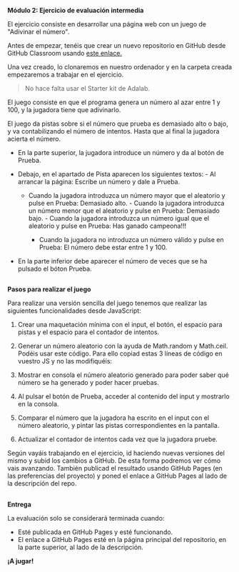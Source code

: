 **Módulo 2: Ejercicio de evaluación intermedia**

El ejercicio consiste en desarrollar una página web con un juego de "Adivinar el número".

Antes de empezar, tenéis que crear un nuevo repositorio en GitHub desde GitHub Classroom usando [este enlace.](https://classroom.github.com/a/EfWds3dA)

Una vez creado, lo clonaremos en nuestro ordenador y en la carpeta creada empezaremos a trabajar en el ejercicio.

> No hace falta usar el Starter kit de Adalab.

El juego consiste en que el programa genera un número al azar entre 1 y 100, y la jugadora tiene que adivinarlo.

El juego da pistas sobre si el número que prueba es demasiado alto o bajo, y va contabilizando el número de intentos. Hasta que al final la jugadora acierta el número.

- En la parte superior, la jugadora introduce un número y da al botón de Prueba.
- Debajo, en el apartado de Pista aparecen los siguientes textos: - Al arrancar la página: Escribe un número y dale a Prueba.

  - Cuando la jugadora introduzca un número mayor que el aleatorio y pulse en Prueba: Demasiado alto. - Cuando la jugadora introduzca un número menor que el aleatorio y pulse en Prueba: Demasiado bajo. - Cuando la jugadora introduzca un número igual que el aleatorio y pulse en Prueba: Has ganado campeona!!!

    - Cuando la jugadora no introduzca un número válido y pulse en Prueba: El número debe estar entre 1 y 100.

- En la parte inferior debe aparecer el número de veces que se ha pulsado el bóton Prueba.

##

**Pasos para realizar el juego**

Para realizar una versión sencilla del juego tenemos que realizar las siguientes funcionalidades desde JavaScript:

1.  Crear una maquetación mínima con el input, el botón, el espacio para pistas y el espacio para el contador de intentos.

2.  Generar un número aleatorio con la ayuda de Math.random y Math.ceil. Podéis usar este código. Para ello copiad estas 3 líneas de código en vuestro JS y no las modifiquéis:

3.  Mostrar en consola el número aleatorio generado para poder saber qué número se ha generado y poder hacer pruebas.

4.  Al pulsar el botón de Prueba, acceder al contenido del input y mostrarlo en la consola.

5.  Comparar el número que la jugadora ha escrito en el input con el número aleatorio, y pintar las pistas correspondientes en la pantalla.

6.  Actualizar el contador de intentos cada vez que la jugadora pruebe.

Según vayáis trabajando en el ejercicio, id haciendo nuevas versiones del mismo y subid los cambios a GitHub. De esta forma podremos ver cómo vais avanzando. También publicad el resultado usando GitHub Pages (en las preferencias del proyecto) y poned el enlace a GitHub Pages al lado de la descripción del repo.

##

**Entrega**

La evaluación solo se considerará terminada cuando:

- Esté publicada en GitHub Pages y esté funcionando.
- El enlace a GitHub Pages esté en la página principal del repositorio, en la parte superior, al lado de la descripción.

**¡A jugar!**
